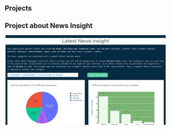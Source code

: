 ## Projects

## Project about News Insight
![[##Link](https://github.com/mohitnagarkotibca/Projects/tree/master/News_Insight)](https://github.com/mohitnagarkotibca/Projects/blob/master/images/1.png?raw=true)
